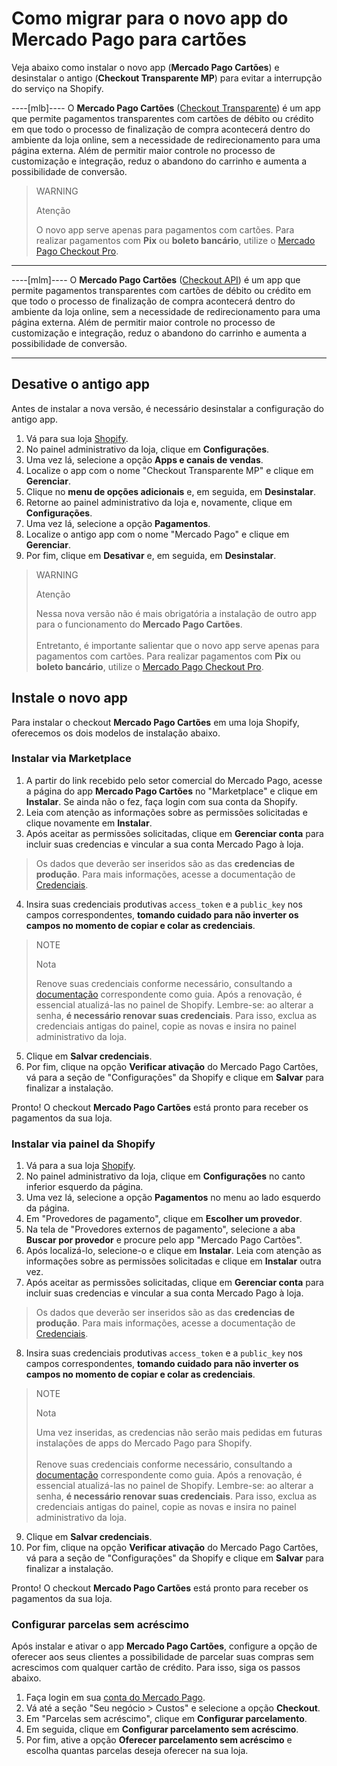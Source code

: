 # Como migrar para o novo app do Mercado Pago para cartões

Veja abaixo como instalar o novo app (**Mercado Pago Cartões**) e desinstalar o antigo (**Checkout Transparente MP**) para evitar a interrupção do serviço na Shopify.

----[mlb]----
O **Mercado Pago Cartões** ([Checkout Transparente](/developers/pt/docs/checkout-api/landing)) é um app que permite pagamentos transparentes com cartões de débito ou crédito em que todo o processo de finalização de compra acontecerá dentro do ambiente da loja online, sem a necessidade de redirecionamento para uma página externa. Além de permitir maior controle no processo de customização e integração, reduz o abandono do carrinho e aumenta a possibilidade de conversão.

> WARNING
>
> Atenção
>
> O novo app serve apenas para pagamentos com cartões. Para realizar pagamentos com **Pix** ou **boleto bancário**, utilize o [Mercado Pago Checkout Pro](/developers/pt/docs/shopify/integration-configuration/checkout-pro).

------------
----[mlm]----
O **Mercado Pago Cartões** ([Checkout API](/developers/pt/docs/checkout-api/landing)) é um app que permite pagamentos transparentes com cartões de débito ou crédito em que todo o processo de finalização de compra acontecerá dentro do ambiente da loja online, sem a necessidade de redirecionamento para uma página externa. Além de permitir maior controle no processo de customização e integração, reduz o abandono do carrinho e aumenta a possibilidade de conversão.

------------

## Desative o antigo app

Antes de instalar a nova versão, é necessário desinstalar a configuração do antigo app.

1. Vá para sua loja [Shopify](https://accounts.shopify.com/store-login).
2. No painel administrativo da loja, clique em **Configurações**.
3. Uma vez lá, selecione a opção **Apps e canais de vendas**. 
4. Localize o app com o nome "Checkout Transparente MP" e clique em **Gerenciar**. 
5. Clique no **menu de opções adicionais** e, em seguida, em **Desinstalar**.
6. Retorne ao painel administrativo da loja e, novamente, clique em **Configurações**.
7. Uma vez lá, selecione a opção **Pagamentos**. 
8. Localize o antigo app com o nome "Mercado Pago" e clique em **Gerenciar**.
9. Por fim, clique em **Desativar** e, em seguida, em **Desinstalar**. 

> WARNING
>
> Atenção
>
> Nessa nova versão não é mais obrigatória a instalação de outro app para o funcionamento do **Mercado Pago Cartões**.
> <br><br>
> Entretanto, é importante salientar que o novo app serve apenas para pagamentos com cartões. Para realizar pagamentos com **Pix** ou **boleto bancário**, utilize o [Mercado Pago Checkout Pro](/developers/pt/docs/shopify/integration-configuration/checkout-pro).

## Instale o novo app

Para instalar o checkout **Mercado Pago Cartões** em uma loja Shopify, oferecemos os dois modelos de instalação abaixo.

### Instalar via Marketplace

1. A partir do link recebido pelo setor comercial do Mercado Pago, acesse a página do app **Mercado Pago Cartões** no "Marketplace" e clique em **Instalar**. Se ainda não o fez, faça login com sua conta da Shopify.
2. Leia com atenção as informações sobre as permissões solicitadas e clique novamente em **Instalar**.
3. Após aceitar as permissões solicitadas, clique em **Gerenciar conta** para incluir suas credencias e vincular a sua conta Mercado Pago à loja.

> Os dados que deverão ser inseridos são as das **credencias de produção**. Para mais informações, acesse a documentação de [Credenciais](/developers/pt/guides/additional-content/your-integrations/credentials).

4. Insira suas credenciais produtivas `access_token` e a `public_key` nos campos correspondentes, **tomando cuidado para não inverter os campos no momento de copiar e colar as credenciais**.

> NOTE
>
> Nota
>
> Renove suas credenciais conforme necessário, consultando a [documentação](/developers/pt/docs/shopify/best-practices/credentials-best-practices/secure-credentials) correspondente como guia. Após a renovação, é essencial atualizá-las no painel de Shopify. Lembre-se: ao alterar a senha, **é necessário renovar suas credenciais**. Para isso, exclua as credenciais antigas do painel, copie as novas e insira no painel administrativo da loja.

5. Clique em **Salvar credenciais**.
6. Por fim, clique na opção **Verificar ativação** do Mercado Pago Cartões, vá para a seção de "Configurações" da Shopify e clique em **Salvar** para finalizar a instalação.

Pronto! O checkout **Mercado Pago Cartões** está pronto para receber os pagamentos da sua loja.

### Instalar via painel da Shopify

1. Vá para a sua loja [Shopify](https://accounts.shopify.com/store-login).
2. No painel administrativo da loja, clique em **Configurações** no canto inferior esquerdo da página.
3. Uma vez lá, selecione a opção **Pagamentos** no menu ao lado esquerdo da página. 
4. Em "Provedores de pagamento", clique em **Escolher um provedor**.
5. Na tela de "Provedores externos de pagamento", selecione a aba **Buscar por provedor** e procure pelo app "Mercado Pago Cartões".
6. Após localizá-lo, selecione-o e clique em **Instalar**. Leia com atenção as informações sobre as permissões solicitadas e clique em **Instalar** outra vez.
7. Após aceitar as permissões solicitadas, clique em **Gerenciar conta** para incluir suas credencias e vincular a sua conta Mercado Pago à loja.

> Os dados que deverão ser inseridos são as das **credencias de produção**. Para mais informações, acesse a documentação de [Credenciais](/developers/pt/guides/additional-content/your-integrations/credentials).

8. Insira suas credenciais produtivas `access_token` e a `public_key` nos campos correspondentes, **tomando cuidado para não inverter os campos no momento de copiar e colar as credenciais**.

> NOTE
>
> Nota
>
> Uma vez inseridas, as credencias não serão mais pedidas em futuras instalações de apps do Mercado Pago para Shopify.
> <br><br>
> Renove suas credenciais conforme necessário, consultando a [documentação](/developers/pt/docs/shopify/best-practices/credentials-best-practices/secure-credentials) correspondente como guia. Após a renovação, é essencial atualizá-las no painel de Shopify. Lembre-se: ao alterar a senha, **é necessário renovar suas credenciais**. Para isso, exclua as credenciais antigas do painel, copie as novas e insira no painel administrativo da loja.

9. Clique em **Salvar credenciais**.
10. Por fim, clique na opção **Verificar ativação** do Mercado Pago Cartões, vá para a seção de "Configurações" da Shopify e clique em **Salvar** para finalizar a instalação.

Pronto! O checkout **Mercado Pago Cartões** está pronto para receber os pagamentos da sua loja.

### Configurar parcelas sem acréscimo

Após instalar e ativar o app **Mercado Pago Cartões**, configure a opção de oferecer aos seus clientes a possibilidade de parcelar suas compras sem acrescimos com qualquer cartão de crédito. Para isso, siga os passos abaixo. 

1. Faça login em sua [conta do Mercado Pago](https://www.mercadopago[FAKER][URL][DOMAIN]/home).
2. Vá até a seção "Seu negócio > Custos" e selecione a opção **Checkout**.
3. Em "Parcelas sem acréscimo", clique em **Configurar parcelamento**.
4. Em seguida, clique em **Configurar parcelamento sem acréscimo**.
5. Por fim, ative a opção **Oferecer parcelamento sem acréscimo** e escolha quantas parcelas deseja oferecer na sua loja.